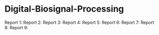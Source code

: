 # Digital-Biosignal-Processing

Report 1:
Report 2:
Report 3:
Report 4:
Report 5:
Report 6:
Report 7:
Report 8:
Report 9:
